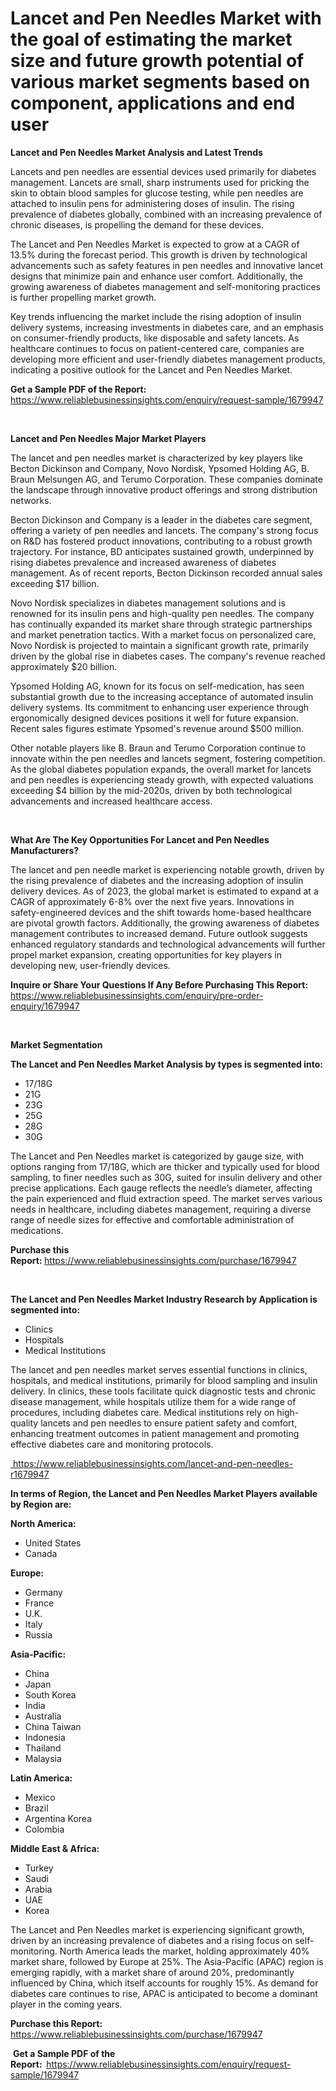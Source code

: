 <p><h1>Lancet and Pen Needles Market with the goal of estimating the market size and future growth potential of various market segments based on component, applications and end user</h1></p><p><strong>Lancet and Pen Needles Market Analysis and Latest Trends</strong></p>
<p><p>Lancets and pen needles are essential devices used primarily for diabetes management. Lancets are small, sharp instruments used for pricking the skin to obtain blood samples for glucose testing, while pen needles are attached to insulin pens for administering doses of insulin. The rising prevalence of diabetes globally, combined with an increasing prevalence of chronic diseases, is propelling the demand for these devices.</p><p>The Lancet and Pen Needles Market is expected to grow at a CAGR of 13.5% during the forecast period. This growth is driven by technological advancements such as safety features in pen needles and innovative lancet designs that minimize pain and enhance user comfort. Additionally, the growing awareness of diabetes management and self-monitoring practices is further propelling market growth.</p><p>Key trends influencing the market include the rising adoption of insulin delivery systems, increasing investments in diabetes care, and an emphasis on consumer-friendly products, like disposable and safety lancets. As healthcare continues to focus on patient-centered care, companies are developing more efficient and user-friendly diabetes management products, indicating a positive outlook for the Lancet and Pen Needles Market.</p></p>
<p><strong>Get a Sample PDF of the Report:&nbsp;</strong> <a href="https://www.reliablebusinessinsights.com/enquiry/request-sample/1679947?utm_campaign=75&utm_medium=2&utm_source=Github&utm_content=ia&utm_term=13042025&utm_id=lancet-and-pen-needles">https://www.reliablebusinessinsights.com/enquiry/request-sample/1679947</a></p>
<p>&nbsp;</p>
<p><strong>Lancet and Pen Needles Major Market Players</strong></p>
<p><p>The lancet and pen needles market is characterized by key players like Becton Dickinson and Company, Novo Nordisk, Ypsomed Holding AG, B. Braun Melsungen AG, and Terumo Corporation. These companies dominate the landscape through innovative product offerings and strong distribution networks.</p><p>Becton Dickinson and Company is a leader in the diabetes care segment, offering a variety of pen needles and lancets. The company's strong focus on R&D has fostered product innovations, contributing to a robust growth trajectory. For instance, BD anticipates sustained growth, underpinned by rising diabetes prevalence and increased awareness of diabetes management. As of recent reports, Becton Dickinson recorded annual sales exceeding $17 billion.</p><p>Novo Nordisk specializes in diabetes management solutions and is renowned for its insulin pens and high-quality pen needles. The company has continually expanded its market share through strategic partnerships and market penetration tactics. With a market focus on personalized care, Novo Nordisk is projected to maintain a significant growth rate, primarily driven by the global rise in diabetes cases. The company's revenue reached approximately $20 billion.</p><p>Ypsomed Holding AG, known for its focus on self-medication, has seen substantial growth due to the increasing acceptance of automated insulin delivery systems. Its commitment to enhancing user experience through ergonomically designed devices positions it well for future expansion. Recent sales figures estimate Ypsomed's revenue around $500 million.</p><p>Other notable players like B. Braun and Terumo Corporation continue to innovate within the pen needles and lancets segment, fostering competition. As the global diabetes population expands, the overall market for lancets and pen needles is experiencing steady growth, with expected valuations exceeding $4 billion by the mid-2020s, driven by both technological advancements and increased healthcare access.</p></p>
<p>&nbsp;</p>
<p><strong>What Are The Key Opportunities For Lancet and Pen Needles Manufacturers?</strong></p>
<p><p>The lancet and pen needle market is experiencing notable growth, driven by the rising prevalence of diabetes and the increasing adoption of insulin delivery devices. As of 2023, the global market is estimated to expand at a CAGR of approximately 6-8% over the next five years. Innovations in safety-engineered devices and the shift towards home-based healthcare are pivotal growth factors. Additionally, the growing awareness of diabetes management contributes to increased demand. Future outlook suggests enhanced regulatory standards and technological advancements will further propel market expansion, creating opportunities for key players in developing new, user-friendly devices.</p></p>
<p><strong>Inquire or Share Your Questions If Any Before Purchasing This Report:</strong> <a href="https://www.reliablebusinessinsights.com/enquiry/pre-order-enquiry/1679947?utm_campaign=75&utm_medium=2&utm_source=Github&utm_content=ia&utm_term=13042025&utm_id=lancet-and-pen-needles">https://www.reliablebusinessinsights.com/enquiry/pre-order-enquiry/1679947</a></p>
<p>&nbsp;</p>
<p><strong>Market Segmentation</strong></p>
<p><strong>The Lancet and Pen Needles Market Analysis by types is segmented into:</strong></p>
<p><ul><li>17/18G</li><li>21G</li><li>23G</li><li>25G</li><li>28G</li><li>30G</li></ul></p>
<p><p>The Lancet and Pen Needles market is categorized by gauge size, with options ranging from 17/18G, which are thicker and typically used for blood sampling, to finer needles such as 30G, suited for insulin delivery and other precise applications. Each gauge reflects the needle’s diameter, affecting the pain experienced and fluid extraction speed. The market serves various needs in healthcare, including diabetes management, requiring a diverse range of needle sizes for effective and comfortable administration of medications.</p></p>
<p><strong>Purchase this Report:&nbsp;</strong><a href="https://www.reliablebusinessinsights.com/purchase/1679947?utm_campaign=75&utm_medium=2&utm_source=Github&utm_content=ia&utm_term=13042025&utm_id=lancet-and-pen-needles">https://www.reliablebusinessinsights.com/purchase/1679947</a></p>
<p>&nbsp;</p>
<p><strong>The Lancet and Pen Needles Market Industry Research by Application is segmented into:</strong></p>
<p><ul><li>Clinics</li><li>Hospitals</li><li>Medical Institutions</li></ul></p>
<p><p>The lancet and pen needles market serves essential functions in clinics, hospitals, and medical institutions, primarily for blood sampling and insulin delivery. In clinics, these tools facilitate quick diagnostic tests and chronic disease management, while hospitals utilize them for a wide range of procedures, including diabetes care. Medical institutions rely on high-quality lancets and pen needles to ensure patient safety and comfort, enhancing treatment outcomes in patient management and promoting effective diabetes care and monitoring protocols.</p></p>
<p><a href="https://www.reliablebusinessinsights.com/lancet-and-pen-needles-r1679947?utm_campaign=75&utm_medium=2&utm_source=Github&utm_content=ia&utm_term=13042025&utm_id=lancet-and-pen-needles">&nbsp;https://www.reliablebusinessinsights.com/lancet-and-pen-needles-r1679947</a></p>
<p><strong>In terms of Region, the Lancet and Pen Needles Market Players available by Region are:</strong></p>
<p>
    <p> <strong> North America: </strong>
        <ul>
            <li>United States</li>
            <li>Canada</li>
        </ul>
        </p> 
    <p> <strong> Europe: </strong>
        <ul>
            <li>Germany</li>
            <li>France</li>
            <li>U.K.</li>
            <li>Italy</li>
            <li>Russia</li>
        </ul>
        </p> 
    <p> <strong> Asia-Pacific: </strong>
        <ul>
            <li>China</li>
            <li>Japan</li>
            <li>South Korea</li>
            <li>India</li>
            <li>Australia</li>
            <li>China Taiwan</li>
            <li>Indonesia</li>
            <li>Thailand</li>
            <li>Malaysia</li>
        </ul>
        </p> 
    <p> <strong> Latin America: </strong>
        <ul>
            <li>Mexico</li>
            <li>Brazil</li>
            <li>Argentina Korea</li>
            <li>Colombia</li>
        </ul>
        </p> 
    <p> <strong> Middle East & Africa: </strong>
        <ul>
            <li>Turkey</li>
            <li>Saudi</li>
            <li>Arabia</li>
            <li>UAE</li>
            <li>Korea</li>
        </ul>
    </p>
    </p>
<p><p>The Lancet and Pen Needles market is experiencing significant growth, driven by an increasing prevalence of diabetes and a rising focus on self-monitoring. North America leads the market, holding approximately 40% market share, followed by Europe at 25%. The Asia-Pacific (APAC) region is emerging rapidly, with a market share of around 20%, predominantly influenced by China, which itself accounts for roughly 15%. As demand for diabetes care continues to rise, APAC is anticipated to become a dominant player in the coming years.</p></p>
<p><strong>Purchase this Report: </strong><a href="https://www.reliablebusinessinsights.com/purchase/1679947?utm_campaign=75&utm_medium=2&utm_source=Github&utm_content=ia&utm_term=13042025&utm_id=lancet-and-pen-needles">https://www.reliablebusinessinsights.com/purchase/1679947</a></p>
<p>&nbsp;<strong>Get a Sample PDF of the Report:&nbsp;&nbsp;</strong><a href="https://www.reliablebusinessinsights.com/enquiry/request-sample/1679947?utm_campaign=75&utm_medium=2&utm_source=Github&utm_content=ia&utm_term=13042025&utm_id=lancet-and-pen-needles">https://www.reliablebusinessinsights.com/enquiry/request-sample/1679947</a></p>
<p><strong></strong></p>
<p><p></p><p></p><p></p></p>